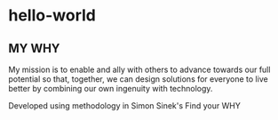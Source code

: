 # hello-world
## MY WHY
My mission is to enable and ally with others to advance towards our full potential so that, together, we can design solutions for everyone to live better by combining our own ingenuity with technology.

Developed using methodology in Simon Sinek's Find your WHY
